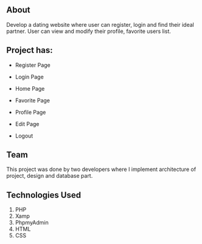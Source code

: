 ## About

Develop a dating website where user can register, login and find their ideal partner. User can view and modify their profile, favorite users list.


## Project has:

* Register Page

* Login Page

* Home Page

* Favorite Page

* Profile Page

* Edit Page

* Logout


## Team

This project was done by two developers where I implement architecture of project, design and database part.


## Technologies Used

1. PHP
2. Xamp
3. PhpmyAdmin
4. HTML
5. CSS
